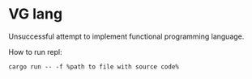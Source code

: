 # VG lang
Unsuccessful attempt to implement functional programming language.

How to run repl:
```
cargo run -- -f %path to file with source code%
```
